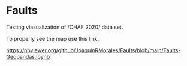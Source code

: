 # Faults

Testing viasualization of /CHAF 2020/ data set.

To properly see the map use this link:

https://nbviewer.org/github/JoaquinRMorales/Faults/blob/main/Faults-Geopandas.ipynb
